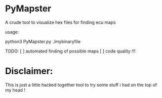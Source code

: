 # PyMapster
A crude tool to visualize hex files for finding ecu maps

usage:

python3 PyMapster.py ./mybinaryfile

TODO:
[ ] automated finding of possible maps
[ ] code quality !!!




# Disclaimer:
This is just a little hacked together tool to try some stuff i had on the top of my head !

